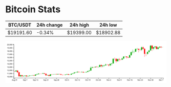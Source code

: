 # Bitcoin Stats

BTC/USDT|24h change|24h high|24h low|
|---|---|---|---|
|$19191.60|-0.34%|$19399.00|$18902.88|

<img src="./chart.svg">
